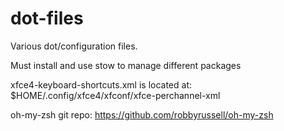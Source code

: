 dot-files
=========

Various dot/configuration files.

Must install and use stow to manage different packages

xfce4-keyboard-shortcuts.xml is located at:
$HOME/.config/xfce4/xfconf/xfce-perchannel-xml

oh-my-zsh git repo: https://github.com/robbyrussell/oh-my-zsh
